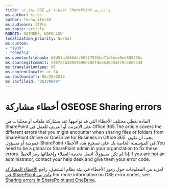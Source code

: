 ```yaml
---
title: مشاركة OSE الأخطاء في SharePoint وأندريف
ms.author: kirks
author: Techwriter40
ms.audience: ITPro
ms.topic: article
ROBOTS: NOINDEX, NOFOLLOW
localization_priority: Normal
ms.custom:
- "1939"
- "9000314"
ms.openlocfilehash: 60d51a4266ddc56317993be71d6ece0ed809405c
ms.sourcegitcommit: 5fb7a4b28859690020efdea630d03e70cc0e6334
ms.translationtype: MT
ms.contentlocale: ar-SA
ms.lasthandoff: 06/28/2019
ms.locfileid: "35378044"
---
```

# <a name="ose-sharing-errors"></a><span data-ttu-id="7aaad-102">أخطاء مشاركة OSE</span><span class="sxs-lookup"><span data-stu-id="7aaad-102">OSE Sharing errors</span></span>

<span data-ttu-id="7aaad-103">المادة يغطي مختلف الأخطاء التي قد تواجهها عند مشاركة ملفات أو مجلدات من SharePoint على الإنترنت أو أندريف للعمل في Office 365.</span><span class="sxs-lookup"><span data-stu-id="7aaad-103">The article covers the different errors that you might encounter when sharing files or folders from SharePoint Online or OneDrive for Business in Office 365.</span></span> <span data-ttu-id="7aaad-104">يجب أن تكون عمومية أو مسؤول SharePoint في المؤسسة الخاصة بك على تصحيح هذه الأخطاء.</span><span class="sxs-lookup"><span data-stu-id="7aaad-104">You need to be a global or SharePoint admin in your organization to fix these errors.</span></span> <span data-ttu-id="7aaad-105">إذا لم تكن مسؤولاً، اتصل بخدمة العملاء وإعطائها رمز الخطأ.</span><span class="sxs-lookup"><span data-stu-id="7aaad-105">If you are not an administrator, contact your help desk and give them your error code.</span></span>

<span data-ttu-id="7aaad-106">لمزيد من المعلومات حول رموز الأخطاء في بيئة نظام التشغيل، راجع [الأخطاء المشاركة في SharePoint وأندريف](https://docs.microsoft.com/sharepoint/sharepoint-onedrive-error-message).</span><span class="sxs-lookup"><span data-stu-id="7aaad-106">For more information on OSE error codes, see [Sharing errors in SharePoint and OneDrive](https://docs.microsoft.com/sharepoint/sharepoint-onedrive-error-message).</span></span>

